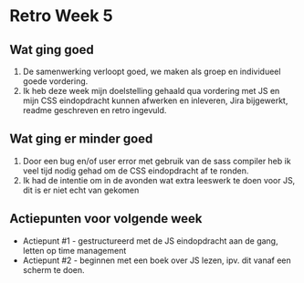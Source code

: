 # Retro Week 5

## Wat ging goed
1. De samenwerking verloopt goed, we maken als groep en individueel goede vordering.
2. Ik heb deze week mijn doelstelling gehaald qua vordering met JS en mijn CSS eindopdracht kunnen afwerken en inleveren, 
Jira bijgewerkt, readme geschreven en retro ingevuld.

## Wat ging er minder goed
1. Door een bug en/of user error met gebruik van de sass compiler heb ik veel tijd nodig gehad om de CSS eindopdracht af te ronden.
2. Ik had de intentie om in de avonden wat extra leeswerk te doen voor JS, dit is er niet echt van gekomen

## Actiepunten voor volgende week
* Actiepunt #1 - gestructureerd met de JS eindopdracht aan de gang, letten op time management
* Actiepunt #2 - beginnen met een boek over JS lezen, ipv. dit vanaf een scherm te doen. 




